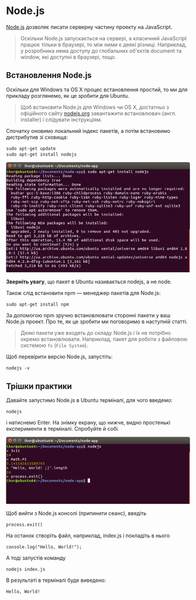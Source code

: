 # Node.js

[Node.js](https://nodejs.org/uk/) дозволяє писати серверну частину проекту на JavaScript.

> Оскільки Node.js запускається на сервері, а класичний JavaScript працює тільки в браузері, то між ними є деякі різниці. Наприклад, у розробника нема доступу до глобальних об'єктів document та window, які доступні в браузері, тощо.

## Встановлення Node.js

Оскільки для Windows та OS X процес встановлення простий, то ми для прикладу розглянемо, як це зробити для Ubuntu.

> Щоб встановити Node.js для Windows чи OS X, достатньо з офіційного сайту [nodejs.org](https://nodejs.org) завантажити встановлювач \(англ. installer\) і слідувати інструкціям.

Спочатку оновимо локальний індекс пакетів, а потім встановимо дистрибутив зі сховища:

```
sudo apt-get update
sudo apt-get install nodejs

```

![sudo apt-get install nodejs](nodejs_install.png)

**Зверніть увагу**, що пакет в Ubuntu називається nodejs, а не node.

Також слід встановити npm — менеджер пакетів для Node.js:

```
sudo apt-get install npm

```

За допомогою npm зручно встановлювати сторонні пакети у ваш Node.js проект. Про те, як це зробити ми поговоримо в наступній статті.

> Деякі пакети уже входять до складу Node.js і їх не потрібно окремо встановлювати. Наприклад, пакет для роботи з файловою системою `fs` (`File System`).

Щоб перевірити версію Node.js, запустіть:

```
nodejs -v

```

## Трішки практики

Давайте запустимо Node.js в Ubuntu терміналі, для чого введемо:

```
nodejs
```
і натиснемо Enter. На знімку екрану, що нижче, видно простенькі експерименти в терміналі. Спробуйте й собі.

![Запуск Node.js в Ubuntu терміналі](/nodejs/nodejs_console.png)

Щоб вийти з Node.js консолі (припинити сеанс), введіть

```
process.exit()
```

На останок створіть файл, наприклад, index.js і покладіть в нього

```
console.log("Hello, World!");
```

А тоді запустів команду

```
nodejs index.js
```

В результаті в терміналі буде виведено:

```
Hello, World!
```




